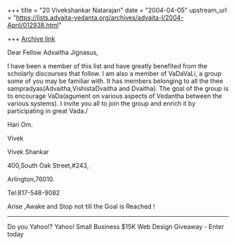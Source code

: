+++
title = "20 Vivekshankar Natarajan"
date = "2004-04-05"
upstream_url = "https://lists.advaita-vedanta.org/archives/advaita-l/2004-April/012938.html"

+++
[Archive link](https://lists.advaita-vedanta.org/archives/advaita-l/2004-April/012938.html)

Dear Fellow Advaitha Jignasus,

I have been a member of this list and have greatly benefited from the scholarly discourses that follow. I am also a member of VaDaVaLi, a group some of you may be familiar with. It has members belonging to all the thee sampradyas(Advaitha,VishistaDvaitha and Dvaitha). The goal of the group is to encourage VaDa(agument on various aspects of Vedantha between the various systems). I invite you all to join the group and enrich it by participating in great Vada./

Hari Om.

Vivek



Vivek Shankar 

 400,South Oak Street,#243,

Arlington,76010.

Tel:817-548-9082

Arise ,Awake and Stop not till the Goal is Reached !





---------------------------------
Do you Yahoo!?
Yahoo! Small Business $15K Web Design Giveaway - Enter today

